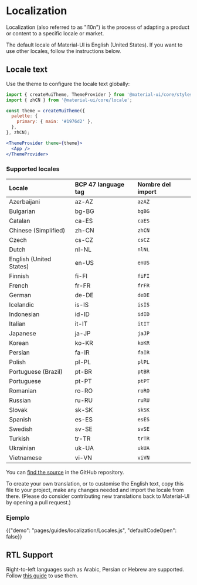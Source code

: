 # Localization

<p class="description">Localization (also referred to as "l10n") is the process of adapting a product or content to a specific locale or market.</p>

The default locale of Material-UI is English (United States). If you want to use other locales, follow the instructions below.

## Locale text

Use the theme to configure the locale text globally:

```jsx
import { createMuiTheme, ThemeProvider } from '@material-ui/core/styles';
import { zhCN } from '@material-ui/core/locale';

const theme = createMuiTheme({
  palette: {
    primary: { main: '#1976d2' },
  },
}, zhCN);

<ThemeProvider theme={theme}>
  <App />
</ThemeProvider>
```

### Supported locales

| Locale                  | BCP 47 language tag | Nombre del import |
|:----------------------- |:------------------- |:----------------- |
| Azerbaijani             | az-AZ               | `azAZ`            |
| Bulgarian               | bg-BG               | `bgBG`            |
| Catalan                 | ca-ES               | `caES`            |
| Chinese (Simplified)    | zh-CN               | `zhCN`            |
| Czech                   | cs-CZ               | `csCZ`            |
| Dutch                   | nl-NL               | `nlNL`            |
| English (United States) | en-US               | `enUS`            |
| Finnish                 | fi-FI               | `fiFI`            |
| French                  | fr-FR               | `frFR`            |
| German                  | de-DE               | `deDE`            |
| Icelandic               | is-IS               | `isIS`            |
| Indonesian              | id-ID               | `idID`            |
| Italian                 | it-IT               | `itIT`            |
| Japanese                | ja-JP               | `jaJP`            |
| Korean                  | ko-KR               | `koKR`            |
| Persian                 | fa-IR               | `faIR`            |
| Polish                  | pl-PL               | `plPL`            |
| Portuguese (Brazil)     | pt-BR               | `ptBR`            |
| Portuguese              | pt-PT               | `ptPT`            |
| Romanian                | ro-RO               | `roRO`            |
| Russian                 | ru-RU               | `ruRU`            |
| Slovak                  | sk-SK               | `skSK`            |
| Spanish                 | es-ES               | `esES`            |
| Swedish                 | sv-SE               | `svSE`            |
| Turkish                 | tr-TR               | `trTR`            |
| Ukrainian               | uk-UA               | `ukUA`            |
| Vietnamese              | vi-VN               | `viVN`            |

You can [find the source](https://github.com/mui-org/material-ui/blob/master/packages/material-ui/src/locale/index.js) in the GitHub repository.

To create your own translation, or to customise the English text, copy this file to your project, make any changes needed and import the locale from there. (Please do consider contributing new translations back to Material-UI by opening a pull request.)

### Ejemplo

{{"demo": "pages/guides/localization/Locales.js", "defaultCodeOpen": false}}

## RTL Support

Right-to-left languages such as Arabic, Persian or Hebrew are supported. Follow [this guide](/guides/right-to-left/) to use them.
